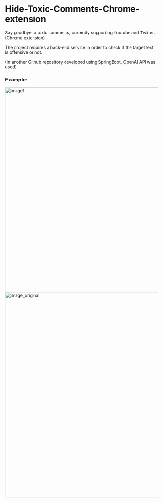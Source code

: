 # Hide-Toxic-Comments-Chrome-extension
Say goodbye to toxic comments, currently supporting Youtube and Twitter. (Chrome extension)

The project requires a back-end service in order to check if the target text is offensive or not.

(In another Github repository developed using SpringBoot, OpenAI API was used)

### Example:

<img width="676" alt="image1" src="https://github.com/iOufakir/Hide-Toxic-Comments-Chrome-extension/assets/20463234/2df4c325-fcb5-439f-80ca-4601ae60032c">
<img width="676" alt="image_original" src="https://github.com/iOufakir/Hide-Toxic-Comments-Chrome-extension/assets/20463234/22a7aed0-d3ee-4aa1-b940-5aa04988a817">

